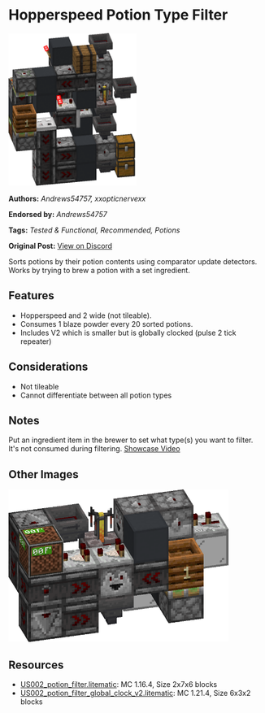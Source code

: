 # Hopperspeed Potion Type Filter
<img alt="area_render_67_.png" src="images/area_render_67_.png?raw=1" height="300px">

**Authors:** *Andrews54757, xxopticnervexx*

**Endorsed by:** *Andrews54757*

**Tags:** *Tested & Functional, Recommended, Potions*

**Original Post:** [View on Discord](https://discord.com/channels/1375556143186837695/1388178812558250075)

Sorts potions by their potion contents using comparator update detectors. Works by trying to brew a potion with a set ingredient.

## Features
- Hopperspeed and 2 wide (not tileable).
- Consumes 1 blaze powder every 20 sorted potions.
- Includes V2 which is smaller but is globally clocked (pulse 2 tick repeater)

## Considerations
- Not tileable
- Cannot differentiate between all potion types

## Notes
Put an ingredient item in the brewer to set what type(s) you want to filter. It's not consumed during filtering. [Showcase Video](https://www.youtube.com/watch?v=0b2GOj19gPY)

## Other Images
<img src="images/area_render_66_.png?raw=1" height="300px">

## Resources
- [US002_potion_filter.litematic](attachments/US002_potion_filter.litematic): MC 1.16.4, Size 2x7x6 blocks
- [US002_potion_filter_global_clock_v2.litematic](attachments/US002_potion_filter_global_clock_v2.litematic): MC 1.21.4, Size 6x3x2 blocks
